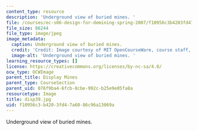 ```yaml
---
content_type: resource
description: 'Underground view of buried mines. '
file: /courses/ec-s06-design-for-demining-spring-2007/f10956c3b4203fd47a6086c96a13069a_disp39.jpg
file_size: 86244
file_type: image/jpeg
image_metadata:
  caption: Underground view of buried mines.
  credit: 'Credit: Image courtesy of MIT OpenCourseWare, course staff, and students.'
  image-alt: 'Underground view of buried mines. '
learning_resource_types: []
license: https://creativecommons.org/licenses/by-nc-sa/4.0/
ocw_type: OCWImage
parent_title: Display Mines
parent_type: CourseSection
parent_uid: 076f9ba4-6fcb-8cbe-992c-b25e9e05fa8a
resourcetype: Image
title: disp39.jpg
uid: f10956c3-b420-3fd4-7a60-86c96a13069a
---
```

Underground view of buried mines. 